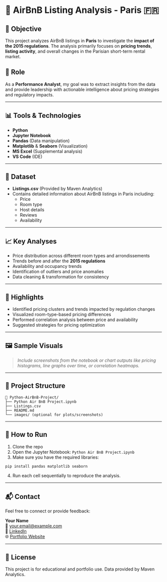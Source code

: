 # 🏡 AirBnB Listing Analysis - Paris 🇫🇷

## 📌 Objective

This project analyzes AirBnB listings in **Paris** to investigate the **impact of the 2015 regulations**. The analysis primarily focuses on **pricing trends**, **listing activity**, and overall changes in the Parisian short-term rental market.

## 👤 Role

As a **Performance Analyst**, my goal was to extract insights from the data and provide leadership with actionable intelligence about pricing strategies and regulatory impacts.

---

## 📊 Tools & Technologies

- **Python**
- **Jupyter Notebook**
- **Pandas** (Data manipulation)
- **Matplotlib** & **Seaborn** (Visualization)
- **MS Excel** (Supplemental analysis)
- **VS Code** (IDE)

---

## 📁 Dataset

- **Listings.csv** (Provided by Maven Analytics)
- Contains detailed information about AirBnB listings in Paris including:
  - Price
  - Room type
  - Host details
  - Reviews
  - Availability

---

## 📈 Key Analyses

- Price distribution across different room types and arrondissements
- Trends before and after the **2015 regulations**
- Availability and occupancy trends
- Identification of outliers and price anomalies
- Data cleaning & transformation for consistency

---

## 📍 Highlights

- Identified pricing clusters and trends impacted by regulation changes
- Visualized room-type-based pricing differences
- Performed correlation analysis between price and availability
- Suggested strategies for pricing optimization

---

## 🖼️ Sample Visuals

> _Include screenshots from the notebook or chart outputs like pricing histograms, line graphs over time, or correlation heatmaps._

---

## 📂 Project Structure

```
📁 Python-AirBnB-Project/
├── Python Air BnB Project.ipynb
├── Listings.csv
├── README.md
└── images/ (optional for plots/screenshots)
```

---

## 🚀 How to Run

1. Clone the repo
2. Open the Jupyter Notebook: `Python Air BnB Project.ipynb`
3. Make sure you have the required libraries:
```bash
pip install pandas matplotlib seaborn
```
4. Run each cell sequentially to reproduce the analysis.

---

## 📬 Contact

Feel free to connect or provide feedback:

**Your Name**  
📧 your.email@example.com  
🔗 [LinkedIn](https://www.linkedin.com/in/your-profile)  
🌐 [Portfolio Website](https://yourwebsite.com)

---

## 📜 License

This project is for educational and portfolio use. Data provided by Maven Analytics.

